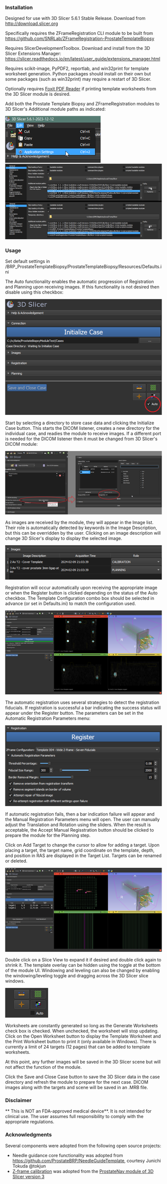 ### Installation

Designed for use with 3D Slicer 5.6.1 Stable Release. Download from http://download.slicer.org

Specifically requires the ZFrameRegistration CLI module to be built from https://github.com/SNRLab/ZFrameRegistration-ProstateTemplateBiopsy

Requires SlicerDevelopmentToolbox. Download and install from the 3D Slicer Extensions Manager: https://slicer.readthedocs.io/en/latest/user_guide/extensions_manager.html

Requires scikit-image, PyPDF2, reportlab, and win32print for template worksheet generation. Python packages should install on their own but some packages (such as win32print) may require a restart of 3D Slicer.

Optionally requires [Foxit PDF Reader](https://www.foxit.com/pdf-reader/) if printing template worksheets from the 3D Slicer module is desired.

Add both the Prostate Template Biopsy and ZFrameRegistration modules to 3D Slicer's Additional module paths as indicated:

![](Screenshots/Installation_ApplicationSettings.png)
![](Screenshots/Installation_ModulePaths.png)

### Usage

Set default settings in /BRP_ProstateTemplateBiopsy/ProstateTemplateBiopsy/Resources/Defaults.ini

The Auto functionality enables the automatic progression of Registration and Planning upon receiving images. If this functionality is not desired then disable using this checkbox:

![](Screenshots/Usage_AutoCheckBox.png)

Start by selecting a directory to store case data and clicking the Initialize Case button. This starts the DICOM listener, creates a new directory for the individual case, and readies the module to receive images. If a different port is needed for the DICOM listener then it must be changed from 3D Slicer's DICOM module:

![](Screenshots/Usage_DicomPort.png)

As images are received by the module, they will appear in the Image list. Their role is automatically detected by keywords in the Image Description, but this can be overridden by the user. Clicking on an image description will change 3D Slicer's display to display the selected image.

![](Screenshots/Usage_ImageList.png)

Registration will occur automatically upon receiving the appropriate image or when the Register button is clicked depending on the status of the Auto checkbox. The Template Configuration combo box should be selected in advance (or set in Defaults.ini) to match the configuration used.

![](Screenshots/Usage_SuccessfulRegistration.png)

The automatic registration uses several strategies to detect the registration fiducials. If registration is successful a bar indicating the success status will appear under the Register button. The parameters can be set in the Automatic Registration Parameters menu:

![](Screenshots/Usage_AutoRegistration.png)

If automatic registration fails, then a bar indication failure will appear and the Manual Registration Parameters menu will open. The user can manually adjust the Translation and Rotation using the sliders. When the result is acceptable, the Accept Manual Regisstration button should be clicked to prepare the module for the Planning step.

Click on Add Target to change the cursor to allow for adding a target. Upon placing a target, the target name, grid coordinate on the template, depth, and position in RAS are displayed in the Target List. Targets can be renamed or deleted.

![](Screenshots/Usage_TargetList.png)

Double click on a Slice View to expand it if desired and double click again to shrink it. The template overlay can be hidden using the toggle at the bottom of the module UI. Windowing and leveling can also be changed by enabling the windowing/leveling toggle and dragging across the 3D Slicer slice windows.

![](Screenshots/Usage_Tools.png)

Worksheets are constantly generated so long as the Generate Worksheets check box is checked. When unchecked, the worksheet will stop updating. Click on the Open Worksheet button to display the Template Worksheet and the Print Worksheet button to print it (only available in Windows). There is currently a limit of 24 targets (12 pages) that can be added to template worksheets.

At this point, any further images will be saved in the 3D Slicer scene but will not affect the function of the module.

Click the Save and Close Case button to save the 3D Slicer data in the case directory and refresh the module to prepare for the next case. DICOM images along with the targets and scene will be saved in an .MRB file.

### Disclaimer

** This is NOT an FDA-approved medical device**. It is not intended for clinical use. The user assumes full responsibility to comply with the appropriate regulations.  


### Acknowledgments

Several components were adopted from the following open source projects:
* Needle guidance core functionality was adopted from
  https://github.com/ProstateBRP/NeedleGuideTemplate, courtesy Junichi
  Tokuda @tokjun
* [Z-frame calibration](https://github.com/SlicerProstate/SliceTracker/commits/master/ZFrameCalibration)
  was adopted from the [ProstateNav module of 3D Slicer version
  3](https://www.slicer.org/slicerWiki/index.php/Modules:ProstateNav-Documentation-3.6)